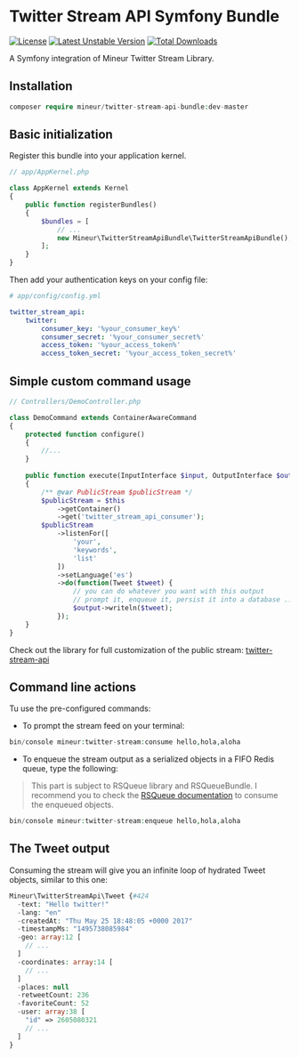 # Twitter Stream API Symfony Bundle
[![License](https://img.shields.io/badge/license-MIT-brightgreen.svg)]()
[![Latest Unstable Version](https://poser.pugx.org/mineur/twitter-stream-api-bundle/v/unstable)](https://packagist.org/packages/mineur/twitter-stream-api-bundle)
[![Total Downloads](https://poser.pugx.org/mineur/twitter-stream-api-bundle/downloads)](https://packagist.org/packages/mineur/twitter-stream-api-bundle)

A Symfony integration of Mineur Twitter Stream Library.

## Installation
```php
composer require mineur/twitter-stream-api-bundle:dev-master
```

## Basic initialization
Register this bundle into your application kernel.

```php
// app/AppKernel.php

class AppKernel extends Kernel
{
    public function registerBundles()
    {
        $bundles = [
            // ...
            new Mineur\TwitterStreamApiBundle\TwitterStreamApiBundle(),
        ];
    }
}
```

Then add your authentication keys on your config file:
```yaml
# app/config/config.yml

twitter_stream_api:
    twitter:
        consumer_key: '%your_consumer_key%'
        consumer_secret: '%your_consumer_secret%'
        access_token: '%your_access_token%'
        access_token_secret: '%your_access_token_secret%'
```

## Simple custom command usage
```php
// Controllers/DemoController.php

class DemoCommand extends ContainerAwareCommand
{
    protected function configure()
    {
        //...
    }
    
    public function execute(InputInterface $input, OutputInterface $output)
    {
        /** @var PublicStream $publicStream */
        $publicStream = $this
            ->getContainer()
            ->get('twitter_stream_api_consumer');
        $publicStream
            ->listenFor([
                'your', 
                'keywords', 
                'list'
            ])
            ->setLanguage('es')
            ->do(function(Tweet $tweet) {
                // you can do whatever you want with this output
                // prompt it, enqueue it, persist it into a database ...
                $output->writeln($tweet);
            });
    }
}
```
Check out the library for full customization of the public stream: 
[twitter-stream-api](https://github.com/mineur/twitter-stream-api) 

## Command line actions
Tu use the pre-configured commands:
* To prompt the stream feed on your terminal:
```php
bin/console mineur:twitter-stream:consume hello,hola,aloha
```
* To enqueue the stream output as a serialized objects in a FIFO Redis queue, 
type the following:
> This part is subject to RSQueue library and RSQueueBundle. I recommend you to 
> check the [RSQueue documentation](https://github.com/rsqueue/RSQueueBundle) 
> to consume the enqueued objects. 
```php
bin/console mineur:twitter-stream:enqueue hello,hola,aloha
```

## The Tweet output
Consuming the stream will give you an infinite loop of hydrated Tweet objects, 
similar to this one:
```php
Mineur\TwitterStreamApi\Tweet {#424
  -text: "Hello twitter!"
  -lang: "en"
  -createdAt: "Thu May 25 18:48:05 +0000 2017"
  -timestampMs: "1495738085984"
  -geo: array:12 [
    // ...
  ]
  -coordinates: array:14 [
    // ...
  ]
  -places: null
  -retweetCount: 236
  -favoriteCount: 52
  -user: array:38 [
    "id" => 2605080321
    // ...
  ]
}
```
